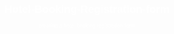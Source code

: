 # Hotel-Booking-Registration-form
creating a hotel booking registration form
<!DOCTYPE html>
<html lang="en">
<head>
  <meta charset="UTF-8">
  <meta name="viewport" content="width=device-width, initial-scale=1.0">
  <style>
    body {
      font-family: 'Arial', sans-serif;
      margin: 0;
      padding: 0;
      background-image: url('hotel-background.jpg'); /* Replace with your image URL */
      background-size: cover;
      background-position: center;
      background-repeat: no-repeat;
      color: #fff;
      text-align: center;
    }

    #registration-form {
      background-color: rgba(0, 0, 0, 0.8);
      border-radius: 10px;
      box-shadow: 0 0 10px rgba(0, 0, 0, 0.5);
      overflow: hidden;
      max-width: 600px;
      width: 100%;
      margin: 20px auto;
      padding: 20px;
      box-sizing: border-box;
    }

    label {
      display: block;
      margin-bottom: 10px;
      font-size: 18px;
    }

    input, select {
      width: 100%;
      padding: 10px;
      margin-bottom: 20px;
      box-sizing: border-box;
      font-size: 16px;
    }

    button {
      width: 100%;
      padding: 15px;
      background-color: #4caf50;
      color: white;
      border: none;
      border-radius: 5px;
      cursor: pointer;
      font-size: 18px;
    }

    #totalCost, #balance {
      margin-top: 20px;
      padding: 10px;
      font-size: 18px;
      width: 100%;
      box-sizing: border-box;
      background-color: #333;
      color: #fff;
      border: none;
      border-radius: 5px;
    }
  </style>
  <title>Hotel Booking Registration Form</title>
</head>
<body>
  <div id="registration-form">
    <!-- Your form content here -->
  </div>

  <script>
    // Your JavaScript logic here
  </script>
</body>
</html>
